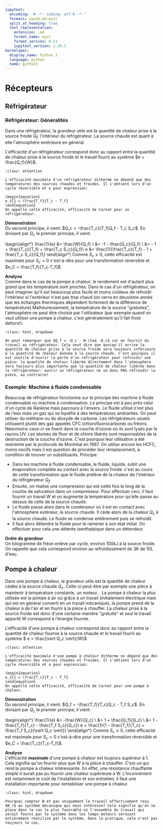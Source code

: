 ```yaml
---
jupytext:
  encoding: '# -*- coding: utf-8 -*-'
  formats: ipynb,md:myst
  split_at_heading: true
  text_representation:
    extension: .md
    format_name: myst
    format_version: 0.13
    jupytext_version: 1.10.3
kernelspec:
  display_name: Python 3
  language: python
  name: python3
---
```

# Récepteurs

## Réfrigérateur

### Réfrigérateur: Généralités


Dans une réfrigérateur, la grandeur utile est la quantité de chaleur prise à la source froide $Q_f$: l'intérieur du réfrigérateur. La source chaude est quant à elle l'atmosphère extérieure en général.

L'efficacité d'un réfrigérateur correspond donc au rapport entre la quantité de chaleur prise à la source froide et le travail fourni au système $e = \frac{Q_f}{W}$.


````{admonition} Fondamental : Efficacité de Carnot
:class: attention

L'efficacité maximale d'un réfrigérateur ditherme ne dépend que des températures des sources chaudes et froides. Il s'obtient lors d'un cycle réversible et a pour expression:

\begin{equation}
e_{C} = \frac{T_f}{T_c - T_f}
\end{equation}
On appelle cette efficacité, efficacité de Carnot pour un réfrigérateur.
````


__Démonstration__  
Du second principe, il vient: $Q_c = -\frac{T_c}{T_f}Q_f - T_c S_c$. En divisant par $Q_c$ le premier principe, il vient:

\begin{align*}
\frac{1}{e} &= \frac{W}{Q_f} \\
&= -1 - \frac{Q_c}{Q_f} \\
&= - 1 + \frac{T_c}{T_f} + \frac{T_c S_c}{Q_f}\\
e &= \frac{1}{\frac{T_c}{T_f} - 1 + \frac{T_c S_c}{Q_f}}
\end{align*}
Comme $S_c \geq 0$, cette efficacité est maximale pour $S_c =0$ c'est-à-dire pour une transformation réversible et $e_C = \frac{T_f}{T_c-T_f}$.



__Analyse__  
Comme dans le cas de la pompe à chaleur, le rendement est d'autant plus grand que les température sont proches. Dans le cas d'un réfrigérateur, on peut imaginer qu'il est beaucoup plus facile et moins coûteux de refroidir l'intérieur si l'extérieur n'est pas trop chaud (on verra en deuxième année que les échanges thermiques dépendent fortement de la différence de température).Malheureusement, la température de la source "gratuites", l'atmosphère ne peut être choisie par l'utilisateur (par exemple quand on veut utiliser une pompe à chaleur, c'est généralement qu'il fait froid dehors!).


````{admonition} Compléments : 
:class: hint, dropdown

On peut remarquer que $Q_f = -Q_c - W \leq -Q_c$ car on fournit du travail au réfrigérateur. Cela veut dire que quoiqu'il arrive la quantité de chaleur prise à la source froide sera toujours inférieure à la quantité de chaleur donnée à la source chaude. C'est pourquoi il est inutile d'ouvrir la porte d'un réfrigérateur pour refroidir une pièce: la quantité de chaleur libérée directement dans l'atmosphère sera toujours plus importante que la quantité de chaleur libérée dans le réfrigérateur: ouvrir un réfrigérateur ne va donc PAS refroidir la pièce, au contraire!
````

### Exemple: Machine à fluide condensable


Beaucoup de réfrigérateur fonctionne sur le principe des machine à fluide condensable ou machine à condensation. Le principe est à peu près celui d'un cycle de Rankine mais parcouru à l'envers. Le fluide utilisé n'est plus de l'eau mais un gaz qui se liquéfie à des températures ambiantes. On peut utiliser du méthane ou du dioxyde de carbone. Les réfrigérateurs usuels utilisaient plutôt des gaz appelés CFC (chlorofluorocarbone) ou fréons. Néanmoins ceux-ci se fixent dans la couche d'ozone où ils sont lysés par le rayons UV. Les atomes de fluor et de chlore libérés sont responsables de la destruction de la couche d'ozone. C'est pourquoi leur utilisation a été restreinte par le protocole de Montréal en 1987. On utilise encore les HCFC, moins nocifs mais il est question de procéder leur remplacement, à condition de trouver un substituants. Principe:

* Dans les machine à fluide condensable, le fluide, liquide, subit une évaporation complète au contact avec la source froide: c'est au cours de cette transformation que le fluide prélève de la chaleur de l'intérieur du réfrigérateur $Q_f$.
* Ensuite, on réalise une compression qui est cette fois le long de la courbe de saturation dans un compresseur. Pour effectuer ceci, il faut fournir un travail W et on augmente la température pour qu'elle passe au dessus de celle de la source chaude.
* Le fluide passe alors dans le condenseur où il est en contact avec l'atmosphère extérieur, la source chaude. Il cède alors de la chaleur $Q_c$ à la source chaude. Le fluide se condense entièrement puis se refroidit.
* Il faut alors détendre le fluide pour le ramener à son état initial. On effectuer pour cela une détente isenthalpique dans un détendeur.




__Ordre de grandeur__  
Un kilogramme de fréon enlève par cycle, environ 100kJ à la source froide. On rappelle que cela correspond environ au refroidissement de 3K de 10L d'eau.


## Pompe à chaleur


Dans une pompe à chaleur, la grandeur utile est la quantité de chaleur cédée à la source chaude $Q_c$. Celle-ci peut-être par exemple une pièce à maintenir à température constante, un moteur...  La pompe à chaleur la plus utilisée est la pompe à air où grâce à un travail (initialement électrique mais qui est en général converti en un travail mécanique), la pompe prend de la chaleur à de l'air et en fourni à la pièce à chauffer. La chaleur prise à la source froide est donc d'une certaine manière "gratuite" et seul le travail apporté W correspond à l'énergie fournie.

L'efficacité d'une pompe à chaleur correspond donc au rapport entre la quantité de chaleur fournie à la source chaude et le travail fourni au système $ e = \frac{\vert Q_c \vert}{W}$


````{admonition} Fondamental : Efficacité de Carnot
:class: attention

L'efficacité maximale d'une pompe à chaleur ditherme ne dépend que des températures des sources chaudes et froides. Il s'obtient lors d'un cycle réversible et a pour expression:

\begin{equation}
e_{C} = \frac{T_c}{T_c - T_f}
\end{equation}
On appelle cette efficacité, efficacité de Carnot pour une pompe à chaleur.
````


__Démonstration__  
Du second principe, il vient: $Q_f = -\frac{T_f}{T_c}Q_c - T_f S_c$. En divisant par $Q_c$ le premier principe, il vient:

\begin{align*}
\frac{1}{e} &= -\frac{W}{Q_c} \\
&= 1 + \frac{Q_f}{Q_c} \\
&= 1 - \frac{T_f}{T_c} - \frac{T_f S_c}{Q_c}\\
e = \frac{1}{1 - \frac{T_f}{T_c} + \frac{T_f S_c}{\vert Q_c \vert}}
\end{align*}
Comme $S_c \geq 0$, cette efficacité est maximale pour $S_c =0$ c'est-à-dire pour une transformation réversible et $e_C = \frac{T_c}{T_c-T_f}$.



__Analyse__  
L'efficacité __maximale__ d'une pompe à chaleur est toujours supérieur à 1. Cela signifie qu'on fournir plus que W à la pièce à chauffer. C'est ce qui rend la pompe à chaleur intéressante. En effet, une résistance chauffante simple n'aurait pas pu fournir une chaleur supérieure à W. L'inconvénient est notamment le coût de l'installation et son entretien, il faut une installation importante pour rentabiliser une pompe à chaleur.


````{admonition} Compléments : Travail
:class: hint, dropdown

Pourquoi compter W et pas uniquement le travail effectivement reçu $W_r$ au système mécanique qui nous intéresse? Cela signifie qu'on se place dans le cas le plus favorable où l'ensemble du travail qui serait fourni par le système dans les temps moteurs seraient entièrement réutilisé par le système. Dans la pratique, cela n'est pas toujours le cas.
````

